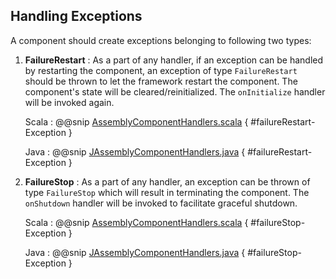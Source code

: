 ## Handling Exceptions

A component should create exceptions belonging to following two types:

1. **FailureRestart** : As a part of any handler, if an exception can be handled by restarting the component, an exception of type `FailureRestart` should be 
    thrown to let the framework restart the component. The component's state will be cleared/reinitialized. The `onInitialize` handler will be invoked again.
    
    Scala
    :   @@snip [AssemblyComponentHandlers.scala](../../../../examples/src/main/scala/csw/framework/components/assembly/AssemblyComponentHandlers.scala) { #failureRestart-Exception }
        
    Java
    :   @@snip [JAssemblyComponentHandlers.java](../../../../examples/src/main/java/csw/framework/components/assembly/JAssemblyComponentHandlers.java) { #failureRestart-Exception }
        
2. **FailureStop** : As a part of any handler, an exception can be thrown of type `FailureStop` which will result in terminating the component. The `onShutdown` 
    handler will be invoked to facilitate graceful shutdown.
    
    Scala
    :   @@snip [AssemblyComponentHandlers.scala](../../../../examples/src/main/scala/csw/framework/components/assembly/AssemblyComponentHandlers.scala) { #failureStop-Exception }
    
    Java
    :   @@snip [JAssemblyComponentHandlers.java](../../../../examples/src/main/java/csw/framework/components/assembly/JAssemblyComponentHandlers.java) { #failureStop-Exception }
